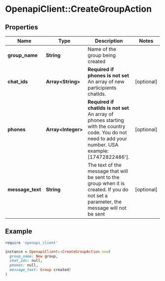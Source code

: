# OpenapiClient::CreateGroupAction

## Properties

| Name | Type | Description | Notes |
| ---- | ---- | ----------- | ----- |
| **group_name** | **String** | Name of the group being created |  |
| **chat_ids** | **Array&lt;String&gt;** | **Required if phones is not set**  An array of new participients chatIds.  | [optional] |
| **phones** | **Array&lt;Integer&gt;** | **Required if chatIds is not set**  An array of phones starting with the country code. You do not need to add your number.   USA example: [17472822486&#39;]. | [optional] |
| **message_text** | **String** | The text of the message that will be sent to the group when it is created. If you do not set a parameter, the message will not be sent | [optional] |

## Example

```ruby
require 'openapi_client'

instance = OpenapiClient::CreateGroupAction.new(
  group_name: New group,
  chat_ids: null,
  phones: null,
  message_text: Group created!
)
```

